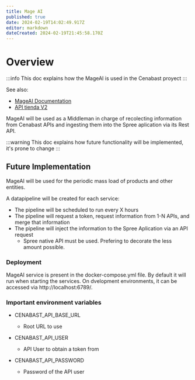 ```yaml
---
title: Mage AI
published: true
date: 2024-02-19T14:02:49.917Z
editor: markdown
dateCreated: 2024-02-19T21:45:58.170Z
---
```


# Overview

:::info
This doc explains how the MageAI is used in the Cenabast proyect
:::

See also:
* [MageAI Documentation](mage.ai)
* [API tienda V2](cenabast-tienda/docs/api-rest-services/Cenabast/tienda)

MageAI will be used as a Middleman in charge of recolecting information from Cenabast APIs and ingesting them into the Spree aplication via its Rest API.

:::warning
This doc explains how future functionality will be implemented, it's prone to change
:::

## Future Implementation

MageAI will be used for the periodic mass load of products and other entities.

A datapipeline will be created for each service:

* The pipeline will be scheduled to run every X hours
* The pipeline will request a token, request information from 1-N APIs, and merge that information
* The pipeline will inject the information to the Spree Aplication via an API request
  * Spree native API must be used. Prefering to decorate the less amount possible.

### Deployment

MageAI service is present in the docker-compose.yml file.
By default it will run when starting the services.
On dvelopment environments, it can be accessed via http://localhost:6789/.

### Important environment variables

* CENABAST_API_BASE_URL
    * Root URL to use

* CENABAST_API_USER
    * API User to obtain a token from

* CENABAST_API_PASSWORD
    * Password of the API user
